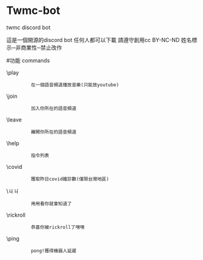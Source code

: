# Twmc-bot
twmc discord bot

這是一個開源的discord bot
任何人都可以下載
請遵守創用cc
BY-NC-ND
姓名標示─非商業性─禁止改作

#功能 commands

\play        

             在一個語音頻道播放音樂(只能放youtube)
             
\join        

             加入你所在的語音頻道
             
\leave       

             離開你所在的語音頻道
             
\help        

             指令列表
             
\covid       

             獲取昨日covid確診數(僅限台灣地區)
             
\ㄐㄐ        

             用用看你就會知道了
             
\rickroll    

             恭喜你被rickroll了嘿嘿
             
\ping        

             pong!獲得機器人延遲
             
